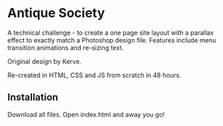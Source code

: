 # Antique Society
A technical challenge - to create a one page site layout with a parallax effect to exactly match a Photoshop design file. Features include menu transition animations and re-sizing text.

Original design by Kerve.

Re-created in HTML, CSS and JS from scratch in 48 hours.

## Installation

Download all files. Open index.html and away you go!
